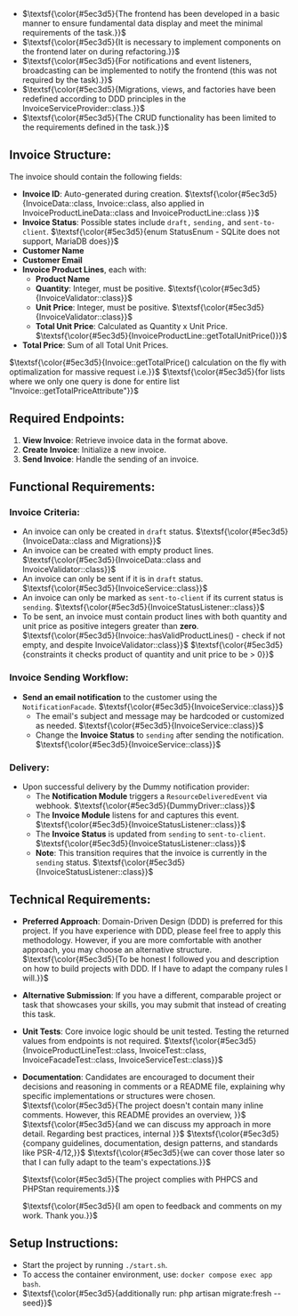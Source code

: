 * $\textsf{\color{#5ec3d5}{The frontend has been developed in a basic manner to ensure fundamental data display and meet the minimal requirements of the task.}}$
* $\textsf{\color{#5ec3d5}{It is necessary to implement components on the frontend later on during refactoring.}}$
* $\textsf{\color{#5ec3d5}{For notifications and event listeners, broadcasting can be implemented to notify the frontend (this was not required by the task).}}$
* $\textsf{\color{#5ec3d5}{Migrations, views, and factories have been redefined according to DDD principles in the InvoiceServiceProvider::class.}}$
* $\textsf{\color{#5ec3d5}{The CRUD functionality has been limited to the requirements defined in the task.}}$

## Invoice Structure:

The invoice should contain the following fields:
* **Invoice ID**: Auto-generated during creation. 
$\textsf{\color{#5ec3d5}{InvoiceData::class, Invoice::class, also applied in InvoiceProductLineData::class and InvoiceProductLine::class }}$
* **Invoice Status**: Possible states include `draft,` `sending,` and `sent-to-client`.
$\textsf{\color{#5ec3d5}{enum StatusEnum - SQLite does not support, MariaDB does}}$
* **Customer Name** 
* **Customer Email** 
* **Invoice Product Lines**, each with:
  * **Product Name**
  * **Quantity**: Integer, must be positive. $\textsf{\color{#5ec3d5}{InvoiceValidator::class}}$
  * **Unit Price**: Integer, must be positive. $\textsf{\color{#5ec3d5}{InvoiceValidator::class}}$
  * **Total Unit Price**: Calculated as Quantity x Unit Price. $\textsf{\color{#5ec3d5}{InvoiceProductLine::getTotalUnitPrice()}}$
* **Total Price**: Sum of all Total Unit Prices.

$\textsf{\color{#5ec3d5}{Invoice::getTotalPrice() calculation on the fly with optimalization for massive request i.e.}}$
$\textsf{\color{#5ec3d5}{for lists where we only one query is done for entire list "Invoice::getTotalPriceAttribute"}}$


## Required Endpoints:

1. **View Invoice**: Retrieve invoice data in the format above.
2. **Create Invoice**: Initialize a new invoice.
3. **Send Invoice**: Handle the sending of an invoice.

## Functional Requirements:

### Invoice Criteria:

* An invoice can only be created in `draft` status. $\textsf{\color{#5ec3d5}{InvoiceData::class and Migrations}}$
* An invoice can be created with empty product lines. $\textsf{\color{#5ec3d5}{InvoiceData::class and InvoiceValidator::class}}$
* An invoice can only be sent if it is in `draft` status. $\textsf{\color{#5ec3d5}{InvoiceService::class}}$
* An invoice can only be marked as `sent-to-client` if its current status is `sending`. $\textsf{\color{#5ec3d5}{InvoiceStatusListener::class}}$
* To be sent, an invoice must contain product lines with both quantity and unit price as positive integers greater than **zero**.
$\textsf{\color{#5ec3d5}{Invoice::hasValidProductLines() - check if not empty, and despite InvoiceValidator::class}}$
$\textsf{\color{#5ec3d5}{constraints it checks product of quantity and unit price to be > 0}}$
### Invoice Sending Workflow:

* **Send an email notification** to the customer using the `NotificationFacade`. $\textsf{\color{#5ec3d5}{InvoiceService::class}}$
  * The email's subject and message may be hardcoded or customized as needed. $\textsf{\color{#5ec3d5}{InvoiceService::class}}$
  * Change the **Invoice Status** to `sending` after sending the notification. $\textsf{\color{#5ec3d5}{InvoiceService::class}}$

### Delivery:

* Upon successful delivery by the Dummy notification provider:
  * The **Notification Module** triggers a `ResourceDeliveredEvent` via webhook. $\textsf{\color{#5ec3d5}{DummyDriver::class}}$
  * The **Invoice Module** listens for and captures this event. $\textsf{\color{#5ec3d5}{InvoiceStatusListener::class}}$
  * The **Invoice Status** is updated from `sending` to `sent-to-client`. $\textsf{\color{#5ec3d5}{InvoiceStatusListener::class}}$
  * **Note**: This transition requires that the invoice is currently in the `sending` status. $\textsf{\color{#5ec3d5}{InvoiceStatusListener::class}}$

## Technical Requirements:

* **Preferred Approach**: Domain-Driven Design (DDD) is preferred for this project. If you have experience with DDD, please feel free to apply this methodology. However, if you are more comfortable with another approach, you may choose an alternative structure. $\textsf{\color{#5ec3d5}{To be honest I followed you and description on how to build projects with DDD. If I have to adapt the company rules I will.}}$
* **Alternative Submission**: If you have a different, comparable project or task that showcases your skills, you may submit that instead of creating this task.
* **Unit Tests**: Core invoice logic should be unit tested. Testing the returned values from endpoints is not required.
$\textsf{\color{#5ec3d5}{InvoiceProductLineTest::class, InvoiceTest::class, InvoiceFacadeTest::class, InvoiceServiceTest::class}}$

* **Documentation**: Candidates are encouraged to document their decisions and reasoning in comments or a README file, explaining why specific implementations or structures were chosen.
$\textsf{\color{#5ec3d5}{The project doesn't contain many inline comments. However, this README provides an overview, }}$
$\textsf{\color{#5ec3d5}{and we can discuss my approach in more detail. Regarding best practices, internal }}$
$\textsf{\color{#5ec3d5}{company guidelines, documentation, design patterns, and standards like PSR-4/12,}}$
$\textsf{\color{#5ec3d5}{we can cover those later so that I can fully adapt to the team's expectations.}}$

    $\textsf{\color{#5ec3d5}{The project complies with PHPCS and PHPStan requirements.}}$

    $\textsf{\color{#5ec3d5}{I am open to feedback and comments on my work. Thank you.}}$

    

## Setup Instructions:

* Start the project by running `./start.sh`.
* To access the container environment, use: `docker compose exec app bash`.
* $\textsf{\color{#5ec3d5}{additionally run: php artisan migrate:fresh --seed}}$
